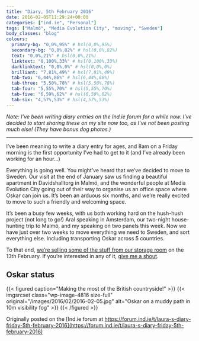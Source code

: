 ```yaml
---
title: "Diary, 5th February 2016"
date: 2016-02-05T11:29:24+00:00
categories: ["ind.ie", "Personal"]
tags: ["Malmö", "Media Evolution City", "moving", "Sweden"]
body_classes: "blog"
colours:
  primary-bg: "0,0%,95%" # hsl(0,0%,95%)
  secondary-bg: "0,0%,82%" # hsl(0,0%,82%)
  text: "0,0%,21%" # hsl(0,0%,21%)
  linktext: "0,100%,33%" # hsl(0,100%,33%)
  darklinktext: "0,0%,0%" # hsl(0,0%,0%)
  brilliant: "7,81%,49%" # hsl(7,81%,49%)
  tab-two: "6,44%,86%" # hsl(6,44%,86%)
  tab-three: "5,50%,78%" # hsl(5,50%,78%)
  tab-four: "5,55%,70%" # hsl(5,55%,70%)
  tab-five: "6,59%,62%" # hsl(6,59%,62%)
  tab-six: "4,57%,53%" # hsl(4,57%,53%)
---
```


<em class="note">Note: I’ve been writing diary entries on the Ind.ie forum for a while now. I’ve decided to start sharing these on my site now too, as I’ve not been posting much else! (They have bonus dog photos.)</em>

---

I’ve been meaning to write a diary entry for ages, and 8am on a Friday morning is the first opportunity I’ve had to get to it (and I’ve already been working for an hour…)

Everything is going well. You might’ve heard that we’ve decided to move to Sweden. Our visit at the end of January saw us finding a beautiful apartment in Davidshalltorg in Malmö, and the wonderful people at Media Evolution City going out of their way to organise us an office space where Oskar can join us. It’s been an arduous six months, and we’re really excited to move to such a friendly and welcoming space.

It’s been a busy few weeks, with us both working hard on the hush-hush project (not long to go!) Aral speaking in Amsterdam, our two-night house-hunting trip to Malmö, and my speaking on two panels this week. Now we have just over two weeks to move everything we need to Sweden, and sort everything else. Including transporting Oskar across 5 countries.

To that end, [we’re selling some of the stuff from our storage room](/office-furniture-for-sale/) on the 13th February. If you’re interested in any of it, [give me a shout](mailto:laura@ind.ie).

## Oskar status

{{< figured caption="Making the most of the British countryside!" >}}
  {{< imgsrcset class="wp-image-4816 size-full" original="/images/2016/02/2016-02-05.jpg" alt="Oskar on a muddy path in 10m visibility fog" >}}
{{< /figured >}}

Originally posted on the [Ind.ie forum at https://forum.ind.ie/t/laura-s-diary-friday-5th-february-2016](https://forum.ind.ie/t/laura-s-diary-friday-5th-february-2016)

	